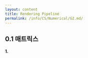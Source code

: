 ```yaml
---
layout: content
title: Rendering Pipeline
permalink: /info/CS/Numerical/G2.md/
---
```


## 0.1 매트릭스
#### 1.
